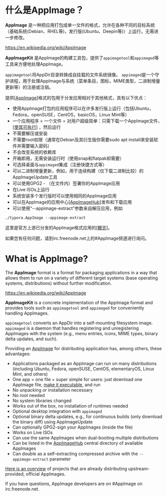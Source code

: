 # 什么是AppImage？

__AppImage__ 是一种把应用打包成单一文件的格式，允许在各种不同的目标系统（基础系统(Debian、RHEL等)，发行版(Ubuntu、Deepin等)）上运行，无需进一步修改。

https://en.wikipedia.org/wiki/AppImage

__AppImageKit__ 是AppImage的构建工具包，提供了`appimagetool`和`appimaged`等工具来方便地处理AppImage。

`appimagetool`将AppDir目录转换成自挂载的文件系统镜像。 `appimaged`是一个守护进程，用于处理AppImage与系统（菜单条目，图标，MIME类型，二进制增量更新等）的注册或注销。

提供[[AppImage](http://appimage.org/)]格式的包用于分发应用相对于其他格式，具有以下优点：
- 使用AppImage打包的应用程序可以在许多发行版上运行（包括Ubuntu，Fedora，openSUSE，CentOS，basicOS，Linux Mint等）
- 一个应用程序 = 一个文件 = 对用户超级简单：只需下载一个AppImage文件，[[使其可执行](http://discourse.appimage.org/t/how-to-make-an-appimage-executable/80)] ，然后运行
- 不需要解压或安装
- 不需要root权限（通常在Debian及其衍生版你需要sudo apt install来安装软件并需要输入密码）
- 不会改变系统的依赖库
- 开箱即用，无需安装运行时（使用snap和flatpak却需要）
- 可选择桌面与`appimaged`集成（注册快捷方式等）
- 可以二进制增量更新，例如，用于连续构建（仅下载二进制比较）的AppImageUpdate工具
- 可以使用GPG2 - （在文件内）签署你的AppImage应用
- 在Live ISOs上运行
- 系统安装多个发行版时可以使用相同的AppImage应用
- 可以在AppImage的应用中心[[AppImageHub](https://appimage.github.io/apps)]发布和下载应用
- 可以使用“--appimage-extract”参数来自解压应用，例如
```
./typora.AppImage --appimage-extract
```

这里是官方上游已分发的AppImage格式应用的[[概览](https://appimage.github.io/apps)]。

如果您有任何问题，请到irc.freenode.net上的#AppImage频道进行询问。

# What is AppImage?

The __AppImage__ format is a format for packaging applications in a way that allows them to
run on a variety of different target systems (base operating systems, distributions) without further modification. 

https://en.wikipedia.org/wiki/AppImage

__AppImageKit__  is  a  concrete  implementation  of  the  AppImage  format  and  provides  tools such as `appimagetool` and `appimaged` for conveniently handling AppImages.

`appimagetool` converts an AppDir into a self-mounting filesystem image. `appimaged` is a daemon that handles registering and unregistering AppImages with the system (e.g., menu entries, icons, MIME types, binary delta updates, and such).

Providing an [AppImage](http://appimage.org/) for distributing application has, among others, these advantages:
- Applications packaged as an AppImage can run on many distributions (including Ubuntu, Fedora, openSUSE, CentOS, elementaryOS, Linux Mint, and others)
- One app = one file = super simple for users: just download one AppImage file, [make it executable](http://discourse.appimage.org/t/how-to-make-an-appimage-executable/80), and run
- No unpacking or installation necessary
- No root needed
- No system libraries changed
- Works out of the box, no installation of runtimes needed
- Optional desktop integration with `appimaged`
- Optional binary delta updates, e.g., for continuous builds (only download the binary diff) using AppImageUpdate
- Can optionally GPG2-sign your AppImages (inside the file)
- Works on Live ISOs
- Can use the same AppImages when dual-booting multiple distributions
- Can be listed in the [AppImageHub](https://appimage.github.io/apps) central directory of available AppImages
- Can double as a self-extracting compressed archive with the `--appimage-extract` parameter

[Here is an overview](https://appimage.github.io/apps) of projects that are already distributing upstream-provided, official AppImages.

If you have questions, AppImage developers are on #AppImage on irc.freenode.net.